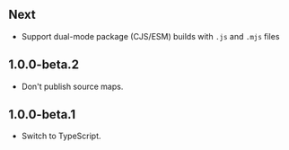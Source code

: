 ## Next

* Support dual-mode package (CJS/ESM) builds with `.js` and `.mjs` files

## 1.0.0-beta.2

* Don't publish source maps.

## 1.0.0-beta.1

* Switch to TypeScript.
